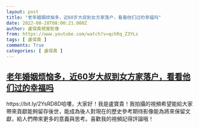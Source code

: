 ```yaml
---
layout: post
title: "老年婚姻烦恼多，近60岁大叔到女方家落户，看看他们过的幸福吗"
date: 2022-08-28T08:00:21.000Z
author: 盧保貴視覺影像
from: https://www.youtube.com/watch?v=qchRq_Z3YLs
tags: [ 盧保貴 ]
comments: True
categories: [ 盧保貴 ]
---
```

<!--1661673621000-->
[老年婚姻烦恼多，近60岁大叔到女方家落户，看看他们过的幸福吗](https://www.youtube.com/watch?v=qchRq_Z3YLs)
------

<div>
https://bit.ly/2YsRD8D哈嘍，大家好！我是盧寶貴！我拍攝的視頻希望能給大家帶來貢獻能夠留存後世，能成為後人對現在的歷史參考期待影像能為將來保留文獻，給人們帶來更多的意義與思考。喜歡我的視頻記得評論哦！
</div>
